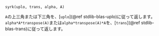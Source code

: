```
syrk(uplo, trans, alpha, A)
```

`A`の上三角または下三角を、[`uplo`](@ref stdlib-blas-uplo)に従って返します。`alpha*A*transpose(A)`または`alpha*transpose(A)*A`を、[`trans`](@ref stdlib-blas-trans)に従って返します。
